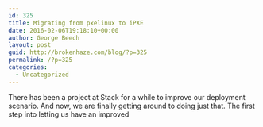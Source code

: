 ```yaml
---
id: 325
title: Migrating from pxelinux to iPXE
date: 2016-02-06T19:18:10+00:00
author: George Beech
layout: post
guid: http://brokenhaze.com/blog/?p=325
permalink: /?p=325
categories:
  - Uncategorized
---
```

There has been a project at Stack for a while to improve our deployment scenario. And now, we are finally getting around to doing just that. The first step into letting us have an improved 
